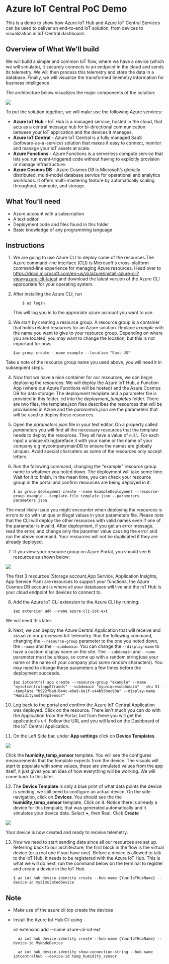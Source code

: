 # Azure IoT Central PoC Demo

This is a demo to show how Azure IoT Hub and Azure IoT Central Services can be used to deliver an end-to-end IoT solution, from devices to visualization in IoT Central dashboard.

## Overview of What We'll build

We will build a simple and common IoT flow, where we have a device (which we will simulate), it securely connects to an endpoint in the cloud and sends its telemetry. We will then process this telemetry and store the data in a database. Finally, we will visualize the transformed telemetry information for business intelligence.

The architecture below visualizes the major components of the solution:

![](assets/architecture.png)

To put the solution together, we will make use the following Azure services:

- **Azure IoT Hub** - IoT Hub is a managed service, hosted in the cloud, that acts as a central message hub for bi-directional communication between your IoT application and the devices it manages.
- **Azure IoT Central** - Azure IoT Central is a fully managed SaaS (software-as-a-service) solution that makes it easy to connect, monitor and manage your IoT assets at scale.
- **Azure Functions** - Azure Functions is a serverless compute service that lets you run event-triggered code without having to explicitly provision or manage infrastructure.
- **Azure Cosmos DB** - Azure Cosmos DB is Microsoft’s globally distributed, multi-model database service for operational and analytics workloads. It offers multi-mastering feature by automatically scaling throughput, compute, and storage.

## What You'll need

- Azure account with a subscription
- A text editor
- Deployment code and files found in this folder
- Basic knowledge of any programming language

## Instructions

1.  We are going to use Azure CLI to deploy some of the resources.The Azure command-line interface (CLI) is Microsoft's cross-platform command-line experience for managing Azure resources. Head over to https://docs.microsoft.com/en-us/cli/azure/install-azure-cli?view=azure-cli-latest and download the latest version of the Azure CLI appropriate for your operating system.
2.  After installing the Azure CLI, run

            $ az login

    This will log you in to the approriate azure account you want to use.

3.  We start by creating a resource group. A resource group is a container that holds related resources for an Azure solution. Replace _example_ with the name you want to give to your resource group. Depending on where you are located, you may want to change the location, but this is not important for now.

        $az group create --name example --location "East US"

Take a note of the resource group name you used above, you will need it in subsequent steps.

4.  Now that we have a nice container for our resources, we can begin deploying the resources. We will deploy the Azure IoT Hub, a Function App (where our Azure Functions will be hosted) and the Azure Cosmos DB for data storage. The deployment template and a parameter file is provided in this folder. cd into the _deployment_templates_ folder. There are two files, the template.json files describes the resources that will be provisioned in Azure and the _parameters.json_ are the parameters that will be used to deploy these resources.
5.  Open the _parameters.json_ file in your text editor. On a property called _parameters_ you will find all the necessary resources that the template needs to deploy the resources. They all have a value of `null`. For each input a unique string(preface it with your name or the name of your company e.g mycompanymainDB to ensure the names are globally unique). Avoid special charcaters as some of the resources only accept letters.
6.  Run the following command, changing the "example" resource group name to whatever you noted down. The deployment will take some time. Wait for it to finish, in the mean time, you can check your resource group in the portal and confirm resources are being deployed in it.

        $ az group deployment create --name ExampleDeployment --resource-group example --template-file template.json --parameters parameters.json

The most likely issue you might encounter when deploying the resources is errors to do with unique or illegal values in your parameters file. Please note that the CLI will deploy the other resources with valid names even if one of the parameter is invalid. After deployment, if you get an error message, read the error, and change only the paramter value causing the error and run the above command. Your resources will not be duplicated if they are already deployed.

7. If you view your resource group on Azure Portal, you should see 6 resources as shown below:

![](assets/deployed.PNG)

The first 3 resources (Storage account,App Service, Application Insights, App Service Plan) are resources to support your functions, the Azure Cosmos DB account is where all your databases will live and the IoT Hub is your cloud endpoint for devices to connect to.

8.  Add the Azure IoT CLI extension to the Azure CLI by running:

        $az extension add --name azure-cli-iot-ext

We will need this later.

9.  Next, we can deploy the Azure Central Application that will receive and vizualize our processed IoT telemetry. Run the following command, changing the `--resource-group` parameter to the one you noted down, the `--name` and the `--subdomain`. You can change the `--display-name` to have a custom display name on the site. The `--subdomain` and `--name` parameter must be unique, so come up with a random string(use your name or the name of your company plus some random characters). You may need to change these parameters a few times before the deployment succeeds.

        $az iotcentral app create --resource-group "example" --name "myiotcentralapp67ramds" --subdomain "myuniquesubdomain" --sku S1 --template "b922fba8-b44c-46e9-8e1f-c44b95bac98a" --display-name "HumidityandTempSensor"

10. Log back to the portal and confirm the Azure IoT Central Application was deployed. Click on the resource. There isn't much you can do with the Application from the Portal, but from there you will get the application's url. Follow the URL and you will land on the Dashboard of the IoT Central Application.

11. On the Left Side bar, under **App settings** click on **Device Templates**.

![](assets/devicet.PNG)

Click the **humidity_temp_sensor** template. You will see the configures measurements that the template expects from the device. The visuals will start to populate with some values, these are simulated values from the app itself, it just gives you an idea of how everything will be working. We will come back to this later.

12. The **Device Template** is only a blue print of what data points the device is sending, we still need to configure an actual device. On the side navigation, click on **Devices**. You should see the the **humidity_temp_sensor** template. Click on it. Notice there is already a device for this template, that was generated automatically and it simulates your device data. Select **+**, then Real. Click **Create**

![](assets/created.PNG)

Your device is now created and ready to receive telemetry. 

13. Now we need to start sending data since all our resources are set up. Referring back to our architecture, the first block in the flow is the virtual device (or a real one if you have one). Before a device is allowed to talk to the IoT Hub, it needs to be registered with the Azure IoT Hub. This is what we will do next, run the command below on the terminal to register and create a device in the IoT Hub. 

        $ az iot hub device-identity create --hub-name {YourIoTHubName} --device-id mySimulatedDevice


## Note

- Make use of the azure cli top create the devices
- Install the Azure Iot Hub Cli using -

  az extension add --name azure-cli-iot-ext

        az iot hub device-identity create --hub-name {YourIoTHubName} --device-id MyNodeDevice

        az iot hub device-identity show-connection-string --hub-name iotcentralhub --device-id temp_humidity_sensor
